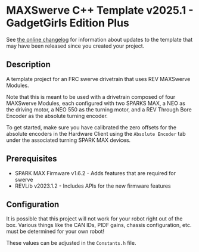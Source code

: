 # MAXSwerve C++ Template v2025.1 - GadgetGirls Edition Plus

See [the online changelog](https://github.com/REVrobotics/MAXSwerve-Cpp-Template/blob/main/CHANGELOG.md) for information about updates to the template that may have been released since you created your project.

## Description

A template project for an FRC swerve drivetrain that uses REV MAXSwerve Modules.

Note that this is meant to be used with a drivetrain composed of four MAXSwerve Modules, each configured with two SPARKS MAX, a NEO as the driving motor, a NEO 550 as the turning motor, and a REV Through Bore Encoder as the absolute turning encoder.

To get started, make sure you have calibrated the zero offsets for the absolute encoders in the Hardware Client using the `Absolute Encoder` tab under the associated turning SPARK MAX devices.

## Prerequisites

* SPARK MAX Firmware v1.6.2 - Adds features that are required for swerve
* REVLib v2023.1.2 - Includes APIs for the new firmware features

## Configuration

It is possible that this project will not work for your robot right out of the box. Various things like the CAN IDs, PIDF gains, chassis configuration, etc. must be determined for your own robot!

These values can be adjusted in the `Constants.h` file.
